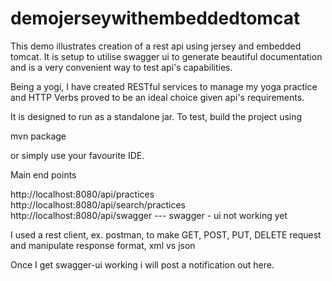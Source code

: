 # demojerseywithembeddedtomcat
This demo illustrates creation of a rest api using jersey and embedded tomcat. 
It is setup to utilise swagger ui to generate beautiful documentation and is a very convenient way to test api's capabilities.

Being a yogi, I have created RESTful services to manage my yoga practice and HTTP Verbs proved to be an ideal choice given api's requirements.

It is designed to run as a standalone jar. To test, build the project using 

mvn package

or simply use your favourite IDE.

Main end points

http://localhost:8080/api/practices
http://localhost:8080/api/search/practices
http://localhost:8080/api/swagger   --- swagger - ui not working yet

I used a rest client, ex. postman, to make GET, POST, PUT, DELETE request and manipulate response format, xml vs json

Once I get swagger-ui working i will post a notification out here.



